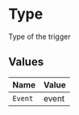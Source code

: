 # Type

Type of the trigger


## Values

| Name    | Value   |
| ------- | ------- |
| `Event` | event   |